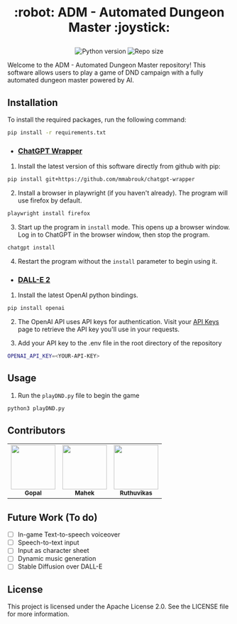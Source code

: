 <h1><p align="center">:robot: ADM - Automated Dungeon Master :joystick:</p></h1>

<p align="center">
  <img src="https://img.shields.io/badge/Python-3.8%20%7C%203.9%20%7C%203.10-blue.svg" alt="Python version">
  <img src="https://img.shields.io/github/repo-size/gopuman/ADM" alt="Repo size">
</p>

Welcome to the ADM - Automated Dungeon Master repository! This software allows users to play a game of DND campaign with a fully automated dungeon master powered by AI.

## Installation
To install the required packages, run the following command:
```bash
pip install -r requirements.txt
```
- ### [ChatGPT Wrapper](https://github.com/mmabrouk/chatgpt-wrapper)

1. Install the latest version of this software directly from github with pip:

```bash
pip install git+https://github.com/mmabrouk/chatgpt-wrapper
```

2. Install a browser in playwright (if you haven't already). The program will use firefox by default.

```bash
playwright install firefox
```

3. Start up the program in `install` mode. This opens up a browser window. Log in to ChatGPT in the browser window, then stop the program.

```bash
chatgpt install
```

4. Restart the program without the `install` parameter to begin using it.

- ### [DALL-E 2](https://platform.openai.com/docs/introduction)

1. Install the latest OpenAI python bindings.
```bash
pip install openai
```
2. The OpenAI API uses API keys for authentication. Visit your [API Keys](https://platform.openai.com/account/api-keys) page to retrieve the API key you'll use in your requests.


3. Add your API key to the .env file in the root directory of the repository
```bash
OPENAI_API_KEY=<YOUR-API-KEY>
```

## Usage
1. Run the `playDND.py` file to begin the game

```bash
python3 playDND.py
```
## Contributors

<table>
  <tr>
    <td align="center"><a href="https://github.com/gopuman"><img src="https://github.com/gopuman.png" width="100px;" alt=""/><br /><sub><b>Gopal</b></sub></a></td>
    <td align="center"><a href="https://github.com/Mahek-jain"><img src="https://github.com/Mahek-jain.png" width="100px;" alt=""/><br /><sub><b>Mahek</b></sub></a></td>
    <td align="center"><a href="https://github.com/Ruthuvikas"><img src="https://github.com/Ruthuvikas.png" width="100px;" alt=""/><br /><sub><b>Ruthuvikas</b></sub></a></td>
  </tr>
</table>

## Future Work (To do)
- [ ] In-game Text-to-speech voiceover
- [ ] Speech-to-text input
- [ ] Input as character sheet
- [ ] Dynamic music generation
- [ ] Stable Diffusion over DALL-E

## License
This project is licensed under the Apache License 2.0. See the LICENSE file for more information.
